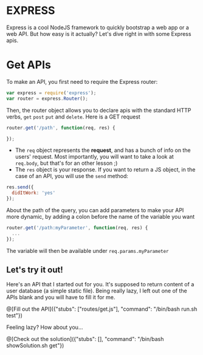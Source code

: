# EXPRESS

Express is a cool NodeJS framework to quickly bootstrap a web app or a web API. But how easy is it actually? Let's dive right in with some Express apis.

# Get APIs

To make an API, you first need to require the Express router:

```javascript
var express = require('express');
var router = express.Router();
```

Then, the router object allows you to declare apis with the standard HTTP verbs, `get` `post` `put` and `delete`. Here is a GET request

```javascript
router.get('/path', function(req, res) {

});
```

* The `req` object represents the **request**, and has a bunch of info on the users' request. Most importantly, you will want to take a look at `req.body`, but that's for an other lesson ;)
* The `res` object is your response. If you want to return a JS object, in the case of an API, you will use the `send` method:

```javascript
res.send({
  didItWork: 'yes'
});

```

About the path of the query, you can add parameters to make your API more dynamic, by adding a colon before the name of the variable you want

```javascript
router.get('/path:myParameter', function(req, res) {
  ...
});
```

The variable will then be available under `req.params.myParameter`

## Let's try it out!

Here's an API that I started out for you. It's supposed to return content of a user database (a simple static file). Being really lazy, I left out one of the APIs blank and you will have to fill it for me.

@[Fill out the API]({"stubs": ["routes/get.js"], "command": "/bin/bash run.sh test"})

Feeling lazy? How about you...

@[Check out the solution]({"stubs": [], "command": "/bin/bash showSolution.sh get"})
